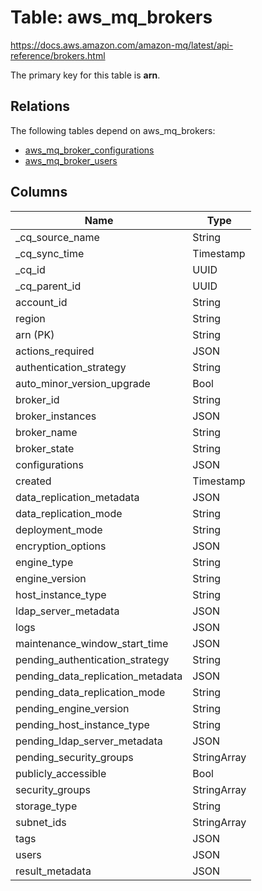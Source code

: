 # Table: aws_mq_brokers

https://docs.aws.amazon.com/amazon-mq/latest/api-reference/brokers.html

The primary key for this table is **arn**.

## Relations

The following tables depend on aws_mq_brokers:
  - [aws_mq_broker_configurations](aws_mq_broker_configurations.md)
  - [aws_mq_broker_users](aws_mq_broker_users.md)

## Columns
| Name          | Type          |
| ------------- | ------------- |
|_cq_source_name|String|
|_cq_sync_time|Timestamp|
|_cq_id|UUID|
|_cq_parent_id|UUID|
|account_id|String|
|region|String|
|arn (PK)|String|
|actions_required|JSON|
|authentication_strategy|String|
|auto_minor_version_upgrade|Bool|
|broker_id|String|
|broker_instances|JSON|
|broker_name|String|
|broker_state|String|
|configurations|JSON|
|created|Timestamp|
|data_replication_metadata|JSON|
|data_replication_mode|String|
|deployment_mode|String|
|encryption_options|JSON|
|engine_type|String|
|engine_version|String|
|host_instance_type|String|
|ldap_server_metadata|JSON|
|logs|JSON|
|maintenance_window_start_time|JSON|
|pending_authentication_strategy|String|
|pending_data_replication_metadata|JSON|
|pending_data_replication_mode|String|
|pending_engine_version|String|
|pending_host_instance_type|String|
|pending_ldap_server_metadata|JSON|
|pending_security_groups|StringArray|
|publicly_accessible|Bool|
|security_groups|StringArray|
|storage_type|String|
|subnet_ids|StringArray|
|tags|JSON|
|users|JSON|
|result_metadata|JSON|